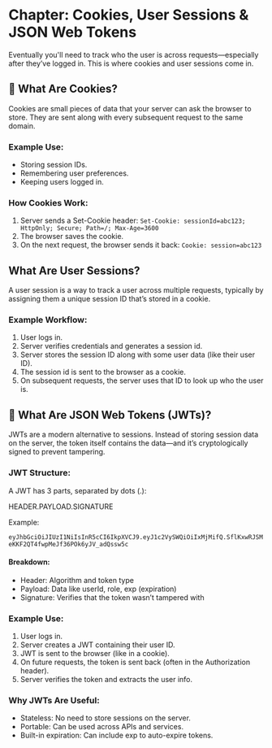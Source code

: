 # Chapter: Cookies, User Sessions & JSON Web Tokens

Eventually you'll need to track who the user is across requests—especially after they’ve logged in. This is where cookies and user sessions come in.

## 🍪 What Are Cookies?

Cookies are small pieces of data that your server can ask the browser to store. They are sent along with every subsequent request to the same domain.

### Example Use:

- Storing session IDs.
- Remembering user preferences.
- Keeping users logged in.

### How Cookies Work:

1. Server sends a Set-Cookie header: `Set-Cookie: sessionId=abc123; HttpOnly; Secure; Path=/; Max-Age=3600`
2. The browser saves the cookie.
3. On the next request, the browser sends it back: `Cookie: session=abc123`

## What Are User Sessions?

A user session is a way to track a user across multiple requests, typically by assigning them a unique session ID that’s stored in a cookie.

### Example Workflow:

1. User logs in.
2. Server verifies credentials and generates a session id.
3. Server stores the session ID along with some user data (like their user ID).
4. The session id is sent to the browser as a cookie.
5. On subsequent requests, the server uses that ID to look up who the user is.

## 🔐 What Are JSON Web Tokens (JWTs)?

JWTs are a modern alternative to sessions. Instead of storing session data on the server, the token itself contains the data—and it’s cryptologically signed to prevent tampering.

### JWT Structure:

A JWT has 3 parts, separated by dots (.):

HEADER.PAYLOAD.SIGNATURE

Example:

`eyJhbGciOiJIUzI1NiIsInR5cCI6IkpXVCJ9.eyJ1c2VySWQiOiIxMjMifQ.SflKxwRJSMeKKF2QT4fwpMeJf36POk6yJV_adQssw5c`

#### Breakdown:

- Header: Algorithm and token type
- Payload: Data like userId, role, exp (expiration)
- Signature: Verifies that the token wasn’t tampered with

### Example Use:

1. User logs in.
2. Server creates a JWT containing their user ID.
3. JWT is sent to the browser (like in a cookie).
4. On future requests, the token is sent back (often in the Authorization header).
5. Server verifies the token and extracts the user info.

### Why JWTs Are Useful:

- Stateless: No need to store sessions on the server.
- Portable: Can be used across APIs and services.
- Built-in expiration: Can include exp to auto-expire tokens.

